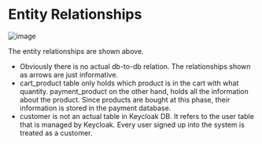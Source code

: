 # Entity Relationships

![image](https://github.com/ahmsay/Solidvessel/assets/22731894/cf306519-2231-43f2-aafe-f91a5a55bbdb)

The entity relationships are shown above.
- Obviously there is no actual db-to-db relation. The relationships shown as arrows are just informative.
- cart_product table only holds which product is in the cart with what quantity. payment_product on the other hand,
holds all the information about the product. Since products are bought at this phase, their information is stored in the payment database.
- customer is not an actual table in Keycloak DB. It refers to the user table that is managed by Keycloak. Every user signed up into the system
is treated as a customer.